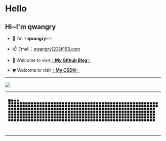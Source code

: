 # Hello

<!-- ## Hi~I'm qwangry -->

## Hi~I'm qwangry

- 🌱 I’m ✨**qwangry~**✨
<!-- - 🔭 You are the ![Visitor Count](https://profile-counter.glitch.me/qwangry/count.svg)th visitor! -->

- 📫 Email：qwangry123@163.com

- 🎈 Welcome to visit [✨**My Github Blog**✨](https://qwangry.github.io/)

- 🍀 Welcome to visit [✨**My CSDN**✨](https://blog.csdn.net/wwang_123?spm=1010.2135.3001.5343)

---

<img align="center" src="https://github-readme-stats.vercel.app/api?username=qwangry&show_icons=true&theme=light"/>

---

![snake](https://raw.githubusercontent.com/qwangry/qwangry/output/github-contribution-grid-snake.svg#gh-light-mode-only)

---
